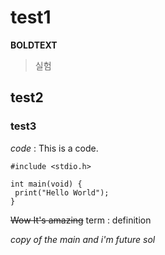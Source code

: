 # test1
**BOLDTEXT**
>실험

## test2

### test3
*code* 
: This is a code.
[^1]: This is a footnote.
```
#include <stdio.h>

int main(void) {
 print("Hello World");
}
```

~~Wow It's amazing~~
term
: definition

*copy of the main and i'm future sol*
